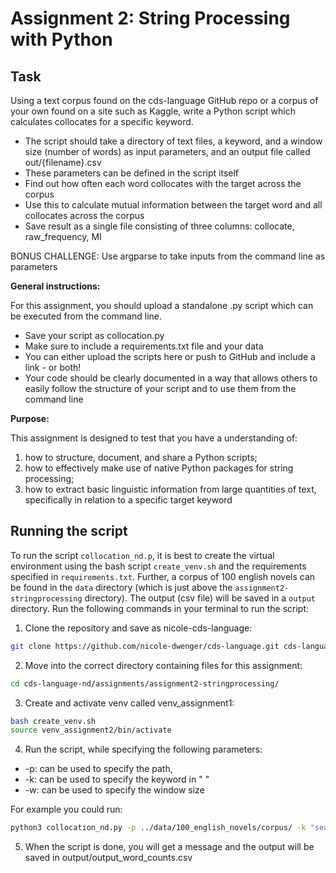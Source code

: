 # Assignment 2: String Processing with Python

## Task

Using a text corpus found on the cds-language GitHub repo or a corpus of your own found on a site such as Kaggle, write a Python script which calculates collocates for a specific keyword.

- The script should take a directory of text files, a keyword, and a window size (number of words) as input parameters, and an output file called out/{filename}.csv
- These parameters can be defined in the script itself
- Find out how often each word collocates with the target across the corpus
- Use this to calculate mutual information between the target word and all collocates across the corpus
- Save result as a single file consisting of three columns: collocate, raw_frequency, MI

BONUS CHALLENGE: Use argparse to take inputs from the command line as parameters

__General instructions:__

For this assignment, you should upload a standalone .py script which can be executed from the command line.

- Save your script as collocation.py
- Make sure to include a requirements.txt file and your data
- You can either upload the scripts here or push to GitHub and include a link - or both!
- Your code should be clearly documented in a way that allows others to easily follow the structure of your script and to use them from the command line

__Purpose:__

This assignment is designed to test that you have a understanding of:

1. how to structure, document, and share a Python scripts;
2. how to effectively make use of native Python packages for string processing;
3. how to extract basic linguistic information from large quantities of text, specifically in relation to a specific target keyword

## Running the script

To run the script `collocation_nd.p`, it is best to create the virtual environment using the bash script `create_venv.sh` and the requirements specified in `requirements.txt`. Further, a corpus of 100 english novels can be found in the `data` directory (which is just above the `assignment2-stringprocessing` directory). The output (csv file) will be saved in a `output` directory. Run the following commands in your terminal to run the script:

1. Clone the repository and save as nicole-cds-language: 

```bash
git clone https://github.com/nicole-dwenger/cds-language.git cds-language-nd
```

2. Move into the correct directory containing files for this assignment:

```bash
cd cds-language-nd/assignments/assignment2-stringprocessing/
```

3. Create and activate venv called venv_assignment1:

```bash
bash create_venv.sh
source venv_assignment2/bin/activate
```

4. Run the script, while specifying the following parameters:

- -p: can be used to specify the path,
- -k: can be used to specify the keyword in " "
- -w: can be used to specify the window size

For example you could run:

```bash
python3 collocation_nd.py -p ../data/100_english_novels/corpus/ -k "season" -w 1
```

5. When the script is done, you will get a message and the output will be saved in output/output_word_counts.csv

